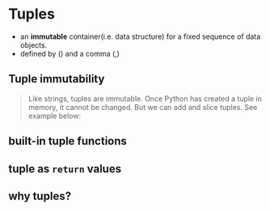 # Tuples

- an **immutable** container(i.e. data structure) for a fixed sequence of data objects.
- defined by () and a comma (,)



## Tuple immutability

>Like strings, tuples are immutable. Once Python has created a tuple in memory, it cannot be changed. But we can add and slice tuples. See example below:


## built-in tuple functions

## tuple as `return` values

## why tuples?

